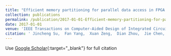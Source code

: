 ```yaml
---
title: "Efficient memory partitioning for parallel data access in FPGA via data reuse"
collection: publications
permalink: /publication/2017-01-01-Efficient-memory-partitioning-for-parallel-data-access-in-FPGA-via-data-reuse
date: 2017-01-01
venue: 'IEEE Transactions on Computer-Aided Design of Integrated Circuits and Systems'
citation: ' Jincheng Su,  Fan Yang,  Xuan Zeng,  Dian Zhou,  Jie Chen, &quot;Efficient memory partitioning for parallel data access in FPGA via data reuse.&quot; IEEE Transactions on Computer-Aided Design of Integrated Circuits and Systems, 2017.'
---
```

Use [Google Scholar](https://scholar.google.com/scholar?q=Efficient+memory+partitioning+for+parallel+data+access+in+FPGA+via+data+reuse){:target="_blank"} for full citation